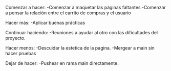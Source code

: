 Comenzar a hacer: 
-Comenzar a maquetar las páginas faltantes
-Comenzar a pensar la relación entre el carrito de compras y el usuario

Hacer más:
-Aplicar buenas prácticas

Continuar haciendo: 
-Reuniones a ayudar al otro con las dificultades del proyecto.

Hacer menos:
-Descuidar la estetica de la pagina.
-Mergear a main sin hacer pruebas

Dejar de hacer:
-Pushear en rama main directamente.


